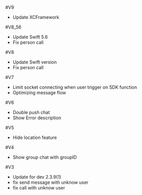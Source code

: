 #V9

- Update XCFramework


#V8_56

- Update Swift 5.6
- Fix person call


#V8

- Update Swift version
- Fix person call


#V7

- Limit socket connecting when user trigger on SDK function 
- Optimizing message flow


#V6

- Double push chat
- Show Error description


#V5

- Hide location feature


#V4

- Show group chat with groupID 


#V3

- Update for dev 2.3.9(1)
- fix send message with unknow user
- fix call with unknow user

